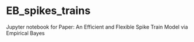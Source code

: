 # EB_spikes_trains
Jupyter notebook for Paper: An Efficient and Flexible Spike Train Model via Empirical Bayes
